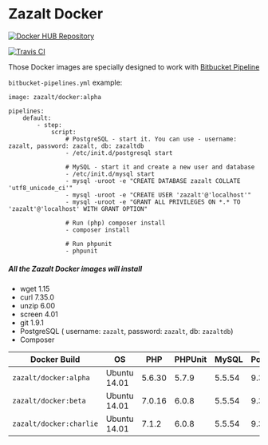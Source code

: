# Zazalt Docker

[![Docker HUB Repository](http://dockeri.co/image/zazalt/docker)](https://hub.docker.com/r/zazalt/docker/)

[![Travis CI](https://travis-ci.org/Zazalt/Docker.svg?branch=master)](https://travis-ci.org/Zazalt/Docker)

Those Docker images are specially designed to work with [Bitbucket Pipeline](https://bitbucket.org/product/features/pipelines)

`bitbucket-pipelines.yml` example:

```ymp
image: zazalt/docker:alpha

pipelines:
    default:
        - step:
            script:
                # PostgreSQL - start it. You can use - username: zazalt, password: zazalt, db: zazaltdb
                - /etc/init.d/postgresql start
                
                # MySQL - start it and create a new user and database
                - /etc/init.d/mysql start
                - mysql -uroot -e "CREATE DATABASE zazalt COLLATE 'utf8_unicode_ci'"
                - mysql -uroot -e "CREATE USER 'zazalt'@'localhost'"
                - mysql -uroot -e "GRANT ALL PRIVILEGES ON *.* TO 'zazalt'@'localhost' WITH GRANT OPTION"
                
                # Run (php) composer install
                - composer install
                
                # Run phpunit
                - phpunit
```

##### All the Zazalt Docker images will install
* wget 1.15
* curl 7.35.0
* unzip 6.00
* screen 4.01
* git 1.9.1
* PostgreSQL ( username: `zazalt`, password: `zazalt`, db: `zazaltdb`)
* Composer


| Docker Build            | OS            | PHP    | PHPUnit | MySQL  | PostgreSQL |
| ----------------------- |---------------| -------| ------- | ------ | ---------- |
| `zazalt/docker:alpha`   | Ubuntu 14.01  | 5.6.30 | 5.7.9   | 5.5.54 | 9.3        |
| `zazalt/docker:beta`    | Ubuntu 14.01  | 7.0.16 | 6.0.8   | 5.5.54 | 9.3        |
| `zazalt/docker:charlie` | Ubuntu 14.01  | 7.1.2  | 6.0.8   | 5.5.54 | 9.3        |